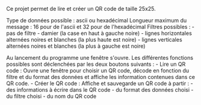 Ce projet permet de lire et créer un QR code de taille 25x25.

Type de données possible : ascii ou hexadécimal
    Longueur maximum du message : 16 pour de l'ascii et 32 pour de l'hexadécimal
Filtres possibles : - pas de filtre
                    - damier (la case en haut à gauche noire)
                    - lignes horizontales alternées noires et blanches (la plus haute est noire)
                    - lignes verticales alternées noires et blanches (la plus à gauche est noire)

Au lancement du programme une fenêtre s'ouvre.
Les différentes fonctions possibles sont déclenchées par les deux boutons suivants :
    - Lire un QR code : Ouvre une fenêtre pour choisir un QR code, décode en fonction du filtre et du format des données et affiche les information contenues dans ce QR  code.
    - Créer le QR code : Affiche et sauvegarde un QR code à partir : - des informations à écrire dans le QR code
                                                                     - du format des données choisi
                                                                     - du filtre choisi
                                                                     - du nom du QR code